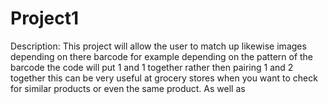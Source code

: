 # Project1 

Description: This project will allow the user to match up likewise images depending on there barcode for example depending on the pattern of the barcode the code will put 1 and 1 together 
rather then pairing 1 and 2 together this can be very useful at grocery stores when you want to check for similar products or even the same product. As well as 

